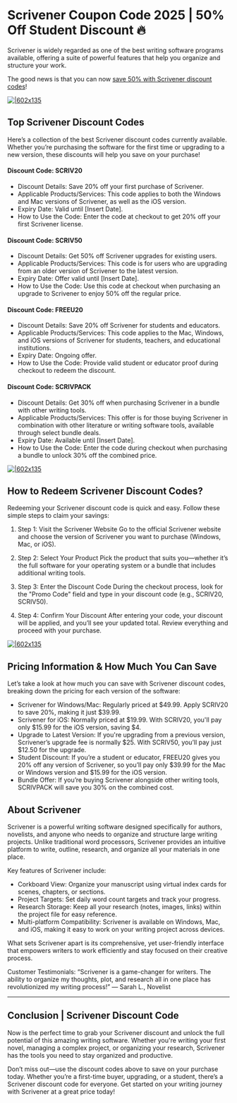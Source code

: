 # Scrivener Coupon Code 2025 | 50% Off Student Discount 🔥

Scrivener is widely regarded as one of the best writing software programs available, offering a suite of powerful features that help you organize and structure your work.

The good news is that you can now [save 50% with Scrivener discount codes](https://www.literatureandlatte.com/scrivener-affiliate.html?fpr=shadow)!

[![|602x135](https://lh7-rt.googleusercontent.com/docsz/AD_4nXdUKLGfPzKl1FNxifSE8j0wncu0KwWkFOOJ0eztWAVEQ4T9j6J_Ef0In69eYPkcEjYw6o6QPcqJsYB4DbpUNR5ZFFHhoTZGZfEXCCfhzeYjZQCVS-Q5B_IcsjvB8PMk3VqwNRgyRA?key=NW2BH_1Tv3glpYVTPjzHYx-Q)](https://www.literatureandlatte.com/scrivener-affiliate.html?fpr=shadow)

## Top Scrivener Discount Codes

Here’s a collection of the best Scrivener discount codes currently available. Whether you’re purchasing the software for the first time or upgrading to a new version, these discounts will help you save on your purchase!

#### Discount Code: SCRIV20

* Discount Details: Save 20% off your first purchase of Scrivener.
* Applicable Products/Services: This code applies to both the Windows and Mac versions of Scrivener, as well as the iOS version.
* Expiry Date: Valid until [Insert Date].
* How to Use the Code: Enter the code at checkout to get 20% off your first Scrivener license.

#### Discount Code: SCRIV50

* Discount Details: Get 50% off Scrivener upgrades for existing users.
* Applicable Products/Services: This code is for users who are upgrading from an older version of Scrivener to the latest version.
* Expiry Date: Offer valid until [Insert Date].
* How to Use the Code: Use this code at checkout when purchasing an upgrade to Scrivener to enjoy 50% off the regular price.

#### Discount Code: FREEU20

* Discount Details: Save 20% off Scrivener for students and educators.
* Applicable Products/Services: This code applies to the Mac, Windows, and iOS versions of Scrivener for students, teachers, and educational institutions.
* Expiry Date: Ongoing offer.
* How to Use the Code: Provide valid student or educator proof during checkout to redeem the discount.

#### Discount Code: SCRIVPACK

* Discount Details: Get 30% off when purchasing Scrivener in a bundle with other writing tools.
* Applicable Products/Services: This offer is for those buying Scrivener in combination with other literature or writing software tools, available through select bundle deals.
* Expiry Date: Available until [Insert Date].
* How to Use the Code: Enter the code during checkout when purchasing a bundle to unlock 30% off the combined price.

[![|602x135](https://lh7-rt.googleusercontent.com/docsz/AD_4nXdUKLGfPzKl1FNxifSE8j0wncu0KwWkFOOJ0eztWAVEQ4T9j6J_Ef0In69eYPkcEjYw6o6QPcqJsYB4DbpUNR5ZFFHhoTZGZfEXCCfhzeYjZQCVS-Q5B_IcsjvB8PMk3VqwNRgyRA?key=NW2BH_1Tv3glpYVTPjzHYx-Q)](https://www.literatureandlatte.com/scrivener-affiliate.html?fpr=shadow)

## How to Redeem Scrivener Discount Codes?

Redeeming your Scrivener discount code is quick and easy. Follow these simple steps to claim your savings:

1. Step 1: Visit the Scrivener Website
Go to the official Scrivener website and choose the version of Scrivener you want to purchase (Windows, Mac, or iOS).

2. Step 2: Select Your Product
Pick the product that suits you—whether it’s the full software for your operating system or a bundle that includes additional writing tools.

3. Step 3: Enter the Discount Code
During the checkout process, look for the "Promo Code" field and type in your discount code (e.g., SCRIV20, SCRIV50).

4. Step 4: Confirm Your Discount
After entering your code, your discount will be applied, and you’ll see your updated total. Review everything and proceed with your purchase.

[![|602x135](https://lh7-rt.googleusercontent.com/docsz/AD_4nXdUKLGfPzKl1FNxifSE8j0wncu0KwWkFOOJ0eztWAVEQ4T9j6J_Ef0In69eYPkcEjYw6o6QPcqJsYB4DbpUNR5ZFFHhoTZGZfEXCCfhzeYjZQCVS-Q5B_IcsjvB8PMk3VqwNRgyRA?key=NW2BH_1Tv3glpYVTPjzHYx-Q)](https://www.literatureandlatte.com/scrivener-affiliate.html?fpr=shadow)

## Pricing Information & How Much You Can Save

Let’s take a look at how much you can save with Scrivener discount codes, breaking down the pricing for each version of the software:

* Scrivener for Windows/Mac: Regularly priced at $49.99. Apply SCRIV20 to save 20%, making it just $39.99.
* Scrivener for iOS: Normally priced at $19.99. With SCRIV20, you'll pay only $15.99 for the iOS version, saving $4.
* Upgrade to Latest Version: If you're upgrading from a previous version, Scrivener’s upgrade fee is normally $25. With SCRIV50, you’ll pay just $12.50 for the upgrade.
* Student Discount: If you’re a student or educator, FREEU20 gives you 20% off any version of Scrivener, so you’ll pay only $39.99 for the Mac or Windows version and $15.99 for the iOS version.
* Bundle Offer: If you’re buying Scrivener alongside other writing tools, SCRIVPACK will save you 30% on the combined cost.

## About Scrivener

Scrivener is a powerful writing software designed specifically for authors, novelists, and anyone who needs to organize and structure large writing projects. Unlike traditional word processors, Scrivener provides an intuitive platform to write, outline, research, and organize all your materials in one place.

Key features of Scrivener include:

* Corkboard View: Organize your manuscript using virtual index cards for scenes, chapters, or sections.
* Project Targets: Set daily word count targets and track your progress.
* Research Storage: Keep all your research (notes, images, links) within the project file for easy reference.
* Multi-platform Compatibility: Scrivener is available on Windows, Mac, and iOS, making it easy to work on your writing project across devices.

What sets Scrivener apart is its comprehensive, yet user-friendly interface that empowers writers to work efficiently and stay focused on their creative process.

Customer Testimonials:
“Scrivener is a game-changer for writers. The ability to organize my thoughts, plot, and research all in one place has revolutionized my writing process!” — Sarah L., Novelist

---

## Conclusion | Scrivener Discount Code

Now is the perfect time to grab your Scrivener discount and unlock the full potential of this amazing writing software. Whether you're writing your first novel, managing a complex project, or organizing your research, Scrivener has the tools you need to stay organized and productive.

Don’t miss out—use the discount codes above to save on your purchase today. Whether you’re a first-time buyer, upgrading, or a student, there’s a Scrivener discount code for everyone. Get started on your writing journey with Scrivener at a great price today!
